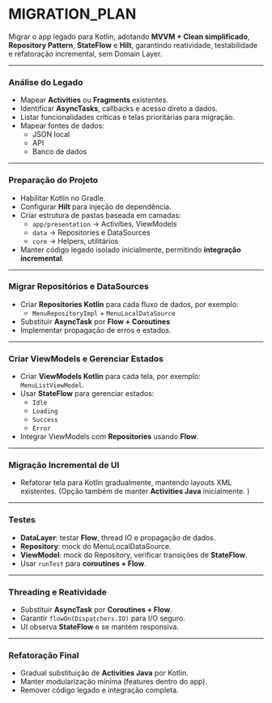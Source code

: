 # MIGRATION_PLAN

Migrar o app legado para Kotlin, adotando **MVVM + Clean simplificado**, **Repository Pattern**, **StateFlow** e **Hilt**, garantindo reatividade, testabilidade e refatoração incremental, sem Domain Layer.

---

### Análise do Legado

- Mapear **Activities** ou **Fragments** existentes.  
- Identificar **AsyncTasks**, callbacks e acesso direto a dados.  
- Listar funcionalidades críticas e telas prioritárias para migração.  
- Mapear fontes de dados:
  - JSON local 
  - API  
  - Banco de dados
    
---

### Preparação do Projeto

- Habilitar Kotlin no Gradle.  
- Configurar **Hilt** para injeção de dependência.  
- Criar estrutura de pastas baseada em camadas:
  - `app/presentation` → Activities, ViewModels  
  - `data` → Repositories e DataSources  
  - `core` → Helpers, utilitários  
- Manter código legado isolado inicialmente, permitindo **integração incremental**.

---

### Migrar Repositórios e DataSources

- Criar **Repositories Kotlin** para cada fluxo de dados, por exemplo:
  - `MenuRepositoryImpl` + `MenuLocalDataSource`  
- Substituir **AsyncTask** por **Flow + Coroutines**
- Implementar propagação de erros e estados.

---

### Criar ViewModels e Gerenciar Estados

- Criar **ViewModels Kotlin** para cada tela, por exemplo: `MenuListViewModel`.  
- Usar **StateFlow** para gerenciar estados:  
  - `Idle`  
  - `Loading`  
  - `Success`  
  - `Error`  
- Integrar ViewModels com **Repositories** usando **Flow**.  

---

### Migração Incremental de UI 
- Refatorar tela para Kotlin gradualmente, mantendo layouts XML existentes. (Opção também de manter **Activities Java** inicialmente. )

---

### Testes

- **DataLayer**: testar **Flow**, thread IO e propagação de dados.  
- **Repository**: mock do MenuLocalDataSource.  
- **ViewModel**: mock do Repository, verificar transições de **StateFlow**.  
- Usar `runTest` para **coroutines + Flow**.

---

### Threading e Reatividade

- Substituir **AsyncTask** por **Coroutines + Flow**.  
- Garantir `flowOn(Dispatchers.IO)` para I/O seguro.  
- UI observa **StateFlow** e se mantém responsiva.

---

### Refatoração Final

- Gradual substituição de **Activities Java** por Kotlin.  
- Manter modularização mínima (features dentro do app).  
- Remover código legado e integração completa.

